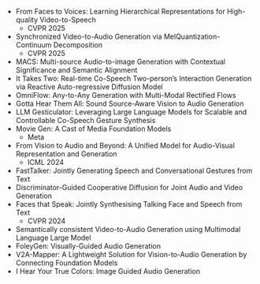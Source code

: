 - From Faces to Voices: Learning Hierarchical Representations for High-quality Video-to-Speech
  - CVPR 2025
- Synchronized Video-to-Audio Generation via MelQuantization-Continuum Decomposition
  - CVPR 2025
- MACS: Multi-source Audio-to-image Generation with Contextual Significance and Semantic Alignment
- It Takes Two: Real-time Co-Speech Two-person’s Interaction Generation via Reactive Auto-regressive Diffusion Model
- OmniFlow: Any-to-Any Generation with Multi-Modal Rectified Flows
- Gotta Hear Them All: Sound Source-Aware Vision to Audio Generation
- LLM Gesticulator: Leveraging Large Language Models for Scalable and Controllable Co-Speech Gesture Synthesis
- Movie Gen: A Cast of Media Foundation Models
  - Meta
- From Vision to Audio and Beyond: A Unified Model for Audio-Visual Representation and Generation
  - ICML 2024
- FastTalker: Jointly Generating Speech and Conversational Gestures from Text
- Discriminator-Guided Cooperative Diffusion for Joint Audio and Video Generation
- Faces that Speak: Jointly Synthesising Talking Face and Speech from Text
  - CVPR 2024
- Semantically consistent Video-to-Audio Generation using Multimodal Language Large Model
- FoleyGen: Visually-Guided Audio Generation
- V2A-Mapper: A Lightweight Solution for Vision-to-Audio Generation by Connecting Foundation Models
- I Hear Your True Colors: Image Guided Audio Generation
